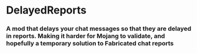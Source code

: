 # DelayedReports
### A mod that delays your chat messages so that they are delayed in reports. Making it harder for Mojang to validate, and hopefully a temporary solution to Fabricated chat reports
